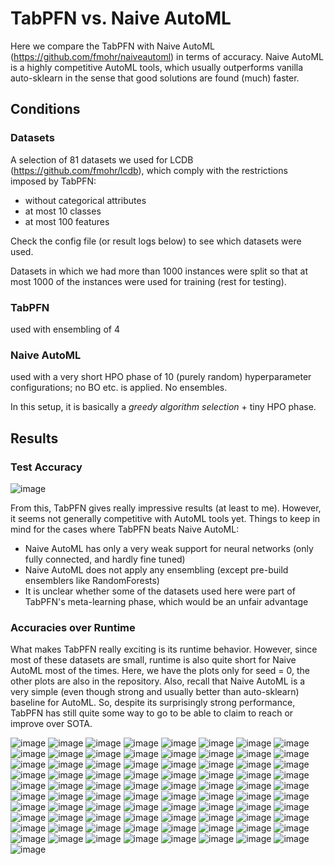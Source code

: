 # TabPFN vs. Naive AutoML

Here we compare the TabPFN with Naive AutoML (https://github.com/fmohr/naiveautoml) in terms of accuracy.
Naive AutoML is a highly competitive AutoML tools, which usually outperforms vanilla auto-sklearn in the sense that good solutions are found (much) faster.

## Conditions
### Datasets
A selection of 81 datasets we used for LCDB (https://github.com/fmohr/lcdb), which comply with the restrictions imposed by TabPFN:
- without categorical attributes
- at most 10 classes
- at most 100 features

Check the config file (or result logs below) to see which datasets were used.

Datasets in which we had more than 1000 instances were split so that at most 1000 of the instances were used for training (rest for testing).

### TabPFN
used with ensembling of 4

### Naive AutoML
used with a very short HPO phase of 10 (purely random) hyperparameter configurations; no BO etc. is applied. No ensembles.

In this setup, it is basically a *greedy algorithm selection* + tiny HPO phase.

## Results
### Test Accuracy

![image](https://user-images.githubusercontent.com/696908/197792620-5a0e8c89-cd8d-4fef-9dda-57871153875e.png)

From this, TabPFN gives really impressive results (at least to me). However, it seems not generally competitive with AutoML tools yet. Things to keep in mind for the cases where TabPFN beats Naive AutoML:
- Naive AutoML has only a very weak support for neural networks (only fully connected, and hardly fine tuned)
- Naive AutoML does not apply any ensembling (except pre-build ensemblers like RandomForests)
- It is unclear whether some of the datasets used here were part of TabPFN's meta-learning phase, which would be an unfair advantage

### Accuracies over Runtime
What makes TabPFN really exciting is its runtime behavior.
However, since most of these datasets are small, runtime is also quite short for Naive AutoML most of the times.
Here, we have the plots only for seed = 0, the other plots are also in the repository.
Also, recall that Naive AutoML is a very simple (even though strong and usually better than auto-sklearn) baseline for AutoML.
So, despite its surprisingly strong performance, TabPFN has still quite some way to go to be able to claim to reach or improve over SOTA.

![image](plots/14-0.png)
![image](plots/16-0.png)
![image](plots/18-0.png)
![image](plots/22-0.png)
![image](plots/28-0.png)
![image](plots/30-0.png)
![image](plots/32-0.png)
![image](plots/44-0.png)
![image](plots/54-0.png)
![image](plots/60-0.png)
![image](plots/181-0.png)
![image](plots/182-0.png)
![image](plots/354-0.png)
![image](plots/679-0.png)
![image](plots/715-0.png)
![image](plots/722-0.png)
![image](plots/727-0.png)
![image](plots/728-0.png)
![image](plots/734-0.png)
![image](plots/735-0.png)
![image](plots/737-0.png)
![image](plots/740-0.png)
![image](plots/751-0.png)
![image](plots/752-0.png)
![image](plots/761-0.png)
![image](plots/772-0.png)
![image](plots/797-0.png)
![image](plots/799-0.png)
![image](plots/803-0.png)
![image](plots/807-0.png)
![image](plots/816-0.png)
![image](plots/821-0.png)
![image](plots/822-0.png)
![image](plots/823-0.png)
![image](plots/833-0.png)
![image](plots/837-0.png)
![image](plots/845-0.png)
![image](plots/846-0.png)
![image](plots/847-0.png)
![image](plots/849-0.png)
![image](plots/866-0.png)
![image](plots/871-0.png)
![image](plots/901-0.png)
![image](plots/903-0.png)
![image](plots/904-0.png)
![image](plots/912-0.png)
![image](plots/914-0.png)
![image](plots/917-0.png)
![image](plots/971-0.png)
![image](plots/976-0.png)
![image](plots/977-0.png)
![image](plots/979-0.png)
![image](plots/980-0.png)
![image](plots/995-0.png)
![image](plots/1019-0.png)
![image](plots/1020-0.png)
![image](plots/1021-0.png)
![image](plots/1049-0.png)
![image](plots/1050-0.png)
![image](plots/1059-0.png)
![image](plots/1067-0.png)
![image](plots/1068-0.png)
![image](plots/1120-0.png)
![image](plots/1464-0.png)
![image](plots/1475-0.png)
![image](plots/1487-0.png)
![image](plots/1489-0.png)
![image](plots/1494-0.png)
![image](plots/23517-0.png)
![image](plots/40497-0.png)
![image](plots/40685-0.png)
![image](plots/40900-0.png)
![image](plots/40982-0.png)
![image](plots/40983-0.png)
![image](plots/40984-0.png)
![image](plots/41027-0.png)
![image](plots/41146-0.png)
![image](plots/41150-0.png)
![image](plots/41156-0.png)
![image](plots/41168-0.png)
![image](plots/41946-0.png)
